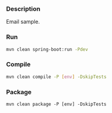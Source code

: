 ### Description
Email sample.

### Run
``` bash
mvn clean spring-boot:run -Pdev
```

### Compile
```bash
mvn clean compile -P [env] -DskipTests
``` 

### Package
```
mvn clean package -P [env] -DskipTests
```